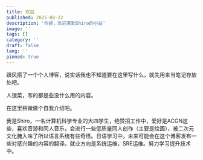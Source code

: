 ```yaml
---
title: 欢迎
published: 2025-08-22
description: '你好，欢迎来到Shiro的小站'
image: ''
tags: []
category: ''
draft: false 
lang: ''
pinned: true
---
```


跟风搭了一个个人博客，说实话我也不知道要在这里写什么，就先用来当笔记存放处吧。

人很菜，写的都是些没什么用的内容。

在这里稍微做个自我介绍吧。

我是Shiro，一名计算机科学专业的大四学生，绝赞招工作中，爱好是ACGN这些，喜欢音游和同人音乐，会进行一些低质量同人创作（主要是绘画），被二次元文化腌入味了所以语言系统有些奇怪。日语学习中，未来可能会在这个博客发布一些对感兴趣的内容的翻译。就业方向是系统运维，SRE运维。努力学习提升技术中。